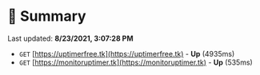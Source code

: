 # 📖 Summary
Last updated: **8/23/2021, 3:07:28 PM**

- `GET` [https://uptimerfree.tk](https://uptimerfree.tk) - **Up** (4935ms)
- `GET` [https://monitoruptimer.tk](https://monitoruptimer.tk) - **Up** (535ms)
